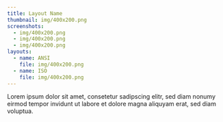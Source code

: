 ```yaml
---
title: Layout Name
thumbnail: img/400x200.png
screenshots:
  - img/400x200.png
  - img/400x200.png
  - img/400x200.png
layouts:
  - name: ANSI
    file: img/400x200.png
  - name: ISO
    file: img/400x200.png
---
```


Lorem ipsum dolor sit amet, consetetur sadipscing elitr, sed diam nonumy eirmod
tempor invidunt ut labore et dolore magna aliquyam erat, sed diam voluptua.
